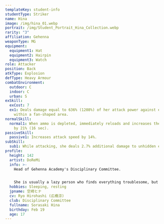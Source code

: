 ```yaml
---
templateKey: student-info
studentType: Striker
name: Hina
image: /img/hina_01.webp
portrait: /img/Student_Portrait_Hina_Collection.webp
rarity: "3"
affiliation: Gehenna
weaponType: MG
equipment:
  equipment1: Hat
  equipment2: Hairpin
  equipment3: Watch
role: Attacker
position: Back
atkType: Explosion
defType: Heavy Armour
combatEnvironment:
  outdoor: C
  indoor: C
  urban: S
exSkill:
  exCost: 7
  ex1: Deals damage equal to 636% (1208%) of her attack power against enemies
    within a fan-shaped area.
normalSkill:
  normal1: When ammo is depleted, immediately reloads and increases the attack
    by 21% (16 sec).
passiveSkill:
  passive1: Increases attack speed by 14%.
subSkill:
  sub1: While attacking, she deals 2.7% additional damage to unhidden enemies.
profile:
  height: 142
  artist: DoReMi
  info: >-
    Head of Gehenna Academy's Disciplinary Committee.


    She is usually a lazy person who finds everything troublesome, but when it comes to school rules, she shows her stern head of the disciplinary committee. She always says, "It's too much trouble," but on the battlefield, she makes quick decisions and acts without hesitation. Therefore, organizations hostile to Gehenna are most afraid of her appearance.
  hobbies: Sleeping, resting
  jpname: 空崎ヒナ
  cv: Ryo Hirohashi (広橋涼)
  club: Disciplinary Committee
  fullname: Sorasaki Hina
  birthday: Feb 19
  age: 17
---
```

